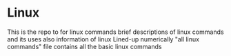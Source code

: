 # Linux
This is the repo to for linux commands
brief descriptions of linux commands and its uses
also information of linux
Lined-up numerically
"all linux commands" file contains all the basic linux commands
